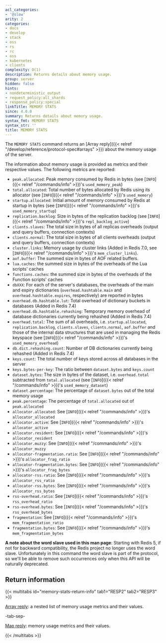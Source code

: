 ```yaml
---
acl_categories:
- '@slow'
arity: 2
categories:
- docs
- develop
- stack
- oss
- rs
- rc
- oss
- kubernetes
- clients
complexity: O(1)
description: Returns details about memory usage.
group: server
hidden: false
hints:
- nondeterministic_output
- request_policy:all_shards
- response_policy:special
linkTitle: MEMORY STATS
since: 4.0.0
summary: Returns details about memory usage.
syntax_fmt: MEMORY STATS
syntax_str: ''
title: MEMORY STATS
---
```

The `MEMORY STATS` command returns an [Array reply]({{< relref "/develop/reference/protocol-spec#arrays" >}}) about the memory usage of the
server.

The information about memory usage is provided as metrics and their respective
values. The following metrics are reported:

*   `peak.allocated`: Peak memory consumed by Redis in bytes (see [`INFO`]({{< relref "/commands/info" >}})'s
     `used_memory_peak`)
*   `total.allocated`: Total number of bytes allocated by Redis using its
     allocator (see [`INFO`]({{< relref "/commands/info" >}})'s `used_memory`)
*   `startup.allocated`: Initial amount of memory consumed by Redis at startup
     in bytes (see [`INFO`]({{< relref "/commands/info" >}})'s `used_memory_startup`)
*   `replication.backlog`: Size in bytes of the replication backlog (see
     [`INFO`]({{< relref "/commands/info" >}})'s `repl_backlog_active`)
*   `clients.slaves`: The total size in bytes of all replicas overheads (output
     and query buffers, connection contexts)
*   `clients.normal`: The total size in bytes of all clients overheads (output
     and query buffers, connection contexts)
*   `cluster.links`: Memory usage by cluster links (Added in Redis 7.0, see [`INFO`]({{< relref "/commands/info" >}})'s `mem_cluster_links`).
*   `aof.buffer`: The summed size in bytes of AOF related buffers.
*   `lua.caches`: the summed size in bytes of the overheads of the Lua scripts'
     caches
*   `functions.caches`: the summed size in bytes of the overheads of the Function scripts'
     caches
*   `dbXXX`: For each of the server's databases, the overheads of the main and
     expiry dictionaries (`overhead.hashtable.main` and
    `overhead.hashtable.expires`, respectively) are reported in bytes
*   `overhead.db.hashtable.lut`: Total overhead of dictionary buckets in databases (Added in Redis 7.4)
*   `overhead.db.hashtable.rehashing`: Temporary memory overhead of database dictionaries currently being rehashed (Added in Redis 7.4) 
*   `overhead.total`: The sum of all overheads, i.e. `startup.allocated`,
     `replication.backlog`, `clients.slaves`, `clients.normal`, `aof.buffer` and
     those of the internal data structures that are used in managing the
     Redis keyspace (see [`INFO`]({{< relref "/commands/info" >}})'s `used_memory_overhead`)
*   `db.dict.rehashing.count`: Number of DB dictionaries currently being rehashed (Added in Redis 7.4)
*   `keys.count`: The total number of keys stored across all databases in the
     server
*   `keys.bytes-per-key`: The ratio between `dataset.bytes` and `keys.count` 
*   `dataset.bytes`: The size in bytes of the dataset, i.e. `overhead.total`
     subtracted from `total.allocated` (see [`INFO`]({{< relref "/commands/info" >}})'s `used_memory_dataset`)
*   `dataset.percentage`: The percentage of `dataset.bytes` out of the total
     memory usage
*   `peak.percentage`: The percentage of `total.allocated` out of
     `peak.allocated`
*   `allocator.allocated`: See [`INFO`]({{< relref "/commands/info" >}})'s `allocator_allocated`
*   `allocator.active`: See [`INFO`]({{< relref "/commands/info" >}})'s `allocator_active`
*   `allocator.resident`: See [`INFO`]({{< relref "/commands/info" >}})'s `allocator_resident`
*   `allocator.muzzy`: See [`INFO`]({{< relref "/commands/info" >}})'s `allocator_muzzy`
*   `allocator-fragmentation.ratio`: See [`INFO`]({{< relref "/commands/info" >}})'s `allocator_frag_ratio`
*   `allocator-fragmentation.bytes`: See [`INFO`]({{< relref "/commands/info" >}})'s `allocator_frag_bytes`
*   `allocator-rss.ratio`: See [`INFO`]({{< relref "/commands/info" >}})'s `allocator_rss_ratio`
*   `allocator-rss.bytes`: See [`INFO`]({{< relref "/commands/info" >}})'s `allocator_rss_bytes`
*   `rss-overhead.ratio`: See [`INFO`]({{< relref "/commands/info" >}})'s `rss_overhead_ratio`
*   `rss-overhead.bytes`: See [`INFO`]({{< relref "/commands/info" >}})'s `rss_overhead_bytes`
*   `fragmentation`: See [`INFO`]({{< relref "/commands/info" >}})'s `mem_fragmentation_ratio`
*   `fragmentation.bytes`: See [`INFO`]({{< relref "/commands/info" >}})'s `mem_fragmentation_bytes`

**A note about the word slave used in this man page**: Starting with Redis 5, if not for backward compatibility, the Redis project no longer uses the word slave. Unfortunately in this command the word slave is part of the protocol, so we'll be able to remove such occurrences only when this API will be naturally deprecated.

## Return information

{{< multitabs id="memory-stats-return-info" 
    tab1="RESP2" 
    tab2="RESP3" >}}

[Array reply](../../develop/reference/protocol-spec#arrays): a nested list of memory usage metrics and their values.

-tab-sep-

[Map reply](../../develop/reference/protocol-spec#maps): memory usage metrics and their values.

{{< /multitabs >}}

